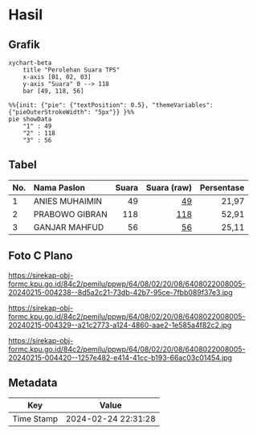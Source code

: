 # Hasil

## Grafik

```mermaid
xychart-beta
    title "Perolehan Suara TPS"
    x-axis [01, 02, 03]
    y-axis "Suara" 0 --> 118
    bar [49, 118, 56]
```

```mermaid
%%{init: {"pie": {"textPosition": 0.5}, "themeVariables": {"pieOuterStrokeWidth": "5px"}} }%%
pie showData
    "1" : 49
    "2" : 118
    "3" : 56
```

## Tabel

| No. | Nama Paslon    | Suara | Suara (raw) | Persentase |
|:--- |:-------------- | -----:| -----------:| ----------:|
| 1   | ANIES MUHAIMIN | 49    | [49][p-1]   | 21,97      |
| 2   | PRABOWO GIBRAN | 118   | [118][p-2]  | 52,91      |
| 3   | GANJAR MAHFUD  | 56    | [56][p-3]   | 25,11      |


[p-1]: https://github.com/gigit-pemilu/pemilu-2024-64-kalimantan-timur/blob/main/pilpres/hitung-suara/sub/64-kalimantan-timur/sub/08-kutai-timur/sub/02-muara-wahau/sub/2008-wahau-baru/sub/005-tps/sub/paslon-1.txt
[p-2]: https://github.com/gigit-pemilu/pemilu-2024-64-kalimantan-timur/blob/main/pilpres/hitung-suara/sub/64-kalimantan-timur/sub/08-kutai-timur/sub/02-muara-wahau/sub/2008-wahau-baru/sub/005-tps/sub/paslon-2.txt
[p-3]: https://github.com/gigit-pemilu/pemilu-2024-64-kalimantan-timur/blob/main/pilpres/hitung-suara/sub/64-kalimantan-timur/sub/08-kutai-timur/sub/02-muara-wahau/sub/2008-wahau-baru/sub/005-tps/sub/paslon-3.txt

## Foto C Plano

https://sirekap-obj-formc.kpu.go.id/84c2/pemilu/ppwp/64/08/02/20/08/6408022008005-20240215-004238--8d5a2c21-73db-42b7-95ce-7fbb089f37e3.jpg

https://sirekap-obj-formc.kpu.go.id/84c2/pemilu/ppwp/64/08/02/20/08/6408022008005-20240215-004329--a21c2773-a124-4860-aae2-1e585a4f82c2.jpg

https://sirekap-obj-formc.kpu.go.id/84c2/pemilu/ppwp/64/08/02/20/08/6408022008005-20240215-004420--1257e482-e414-41cc-b193-66ac03c01454.jpg


## Metadata

| Key        | Value               |
| ---------- | ------------------- |
| Time Stamp | 2024-02-24 22:31:28 |



